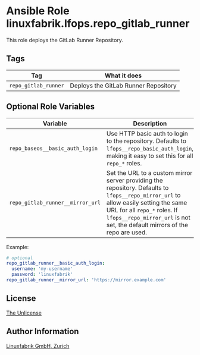 # Ansible Role linuxfabrik.lfops.repo_gitlab_runner

This role deploys the GitLab Runner Repository.


## Tags

| Tag                  | What it does                         |
| ---                  | ------------                         |
| `repo_gitlab_runner` | Deploys the GitLab Runner Repository |


## Optional Role Variables

| Variable | Description | Default Value |
| -------- | ----------- | ------------- |
| `repo_baseos__basic_auth_login` | Use HTTP basic auth to login to the repository. Defaults to `lfops__repo_basic_auth_login`, making it easy to set this for all `repo_*` roles. | `{{ lfops__repo_basic_auth_login \| default("") }}` |
| `repo_gitlab_runner__mirror_url` | Set the URL to a custom mirror server providing the repository. Defaults to `lfops__repo_mirror_url` to allow easily setting the same URL for all `repo_*` roles. If `lfops__repo_mirror_url` is not set, the default mirrors of the repo are used. | `'{{ lfops__repo_mirror_url \| default("") }}'` |

Example:
```yaml
# optional
repo_gitlab_runner__basic_auth_login:
  username: 'my-username'
  password: 'linuxfabrik'
repo_gitlab_runner__mirror_url: 'https://mirror.example.com'
```


## License

[The Unlicense](https://unlicense.org/)


## Author Information

[Linuxfabrik GmbH, Zurich](https://www.linuxfabrik.ch)
